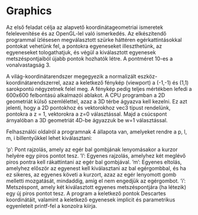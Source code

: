 # Graphics

Az első feladat célja az alapvető koordinátageometriai ismeretek felelevenítése és az OpenGL-lel való ismerkedés. Az elkészítendő programmal ízlésesen megválasztott szürke háttéren egérkattintásokkal pontokat vehetünk fel, a pontokra egyeneseket illeszthetünk, az egyeneseket tologathatjuk, és végül a kiválasztott egyenesek metszéspontjaiból újabb pontok hozhatók létre. A pontméret 10-es a vonalvastagság 3.

A világ-koordinátarendszer megegyezik a normalizált eszköz-koordinátarendszerrel, azaz a keletkező fénykép (viewport) a (-1,-1) és (1,1) sarokpontú négyzetnek felel meg. A fénykép pedig teljes mértékben lefedi a 600x600 felbontású alkalmazói ablakot. A CPU programban a 2D geometriát külső szemlélettel, azaz a 3D térbe ágyazva kell kezelni. Ez azt jelenti, hogy a 2D pontokhoz és vektorokhoz vec3 típust rendelünk, pontokra a z = 1, vektorokra a z=0 választással. Majd a csúcspont árnyalóban a 3D geometriát 4D-be ágyazzuk be w=1 választással.

Felhasználói oldalról a programnak 4 állapota van, amelyeket rendre a p, l, m, i billentyűkkel lehet kiválasztani:

‘p’: Pont rajzolás, amely az egér bal gombjának lenyomásakor a kurzor helyére egy piros pontot tesz. ’l’: Egyenes rajzolás, amelyhez két meglévő piros pontra kell rákattintani az egér bal gombjával. ’m’: Egyenes eltolás, amelyhez először az egyenest kell kiválasztani az bal egérgombbal, és ha ez sikeres, az egyenes követi a kurzort, azaz az egér lenyomott gomb melletti mozgatását, mindaddig, amíg el nem engedjük az egérgombot. ’i’: Metszéspont, amely két kiválasztott egyenes metszéspontjára (ha létezik) egy új piros pontot tesz. A program a keletkező pontok Descartes koordinátáit, valamint a keletkező egyenesek implicit és parametrikus egyenleteit printf-fel a konzolra kiírja.
